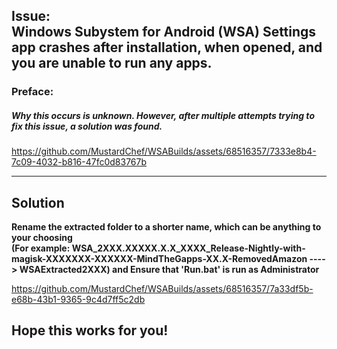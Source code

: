 ## Issue: </br> Windows Subystem for Android (WSA) Settings app crashes after installation, when opened, and you are unable to run any apps.
### Preface:
##### Why this occurs is unknown. However, after multiple attempts trying to fix this issue, a solution was found.

https://github.com/MustardChef/WSABuilds/assets/68516357/7333e8b4-7c09-4032-b816-47fc0d83767b


---
## Solution

**Rename the extracted folder to a shorter name, which can be anything to your choosing </br> (For example: WSA_2XXX.XXXXX.X.X_XXXX_Release-Nightly-with-magisk-XXXXXXX-XXXXXX-MindTheGapps-XX.X-RemovedAmazon ----> WSAExtracted2XXX)
and Ensure that 'Run.bat' is run as Administrator**


https://github.com/MustardChef/WSABuilds/assets/68516357/7a33df5b-e68b-43b1-9365-9c4d7ff5c2db


**Hope this works for you!**
---
